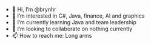- 👋 Hi, I’m @brynhr
- 👀 I’m interested in C#, Java, finance, AI and graphics
- 🌱 I’m currently learning Java and team leadership
- 💞️ I’m looking to collaborate on nothing currently
- 📫 How to reach me: Long arms

<!---
brynhr/brynhr is a ✨ special ✨ repository because its `README.md` (this file) appears on your GitHub profile.
You can click the Preview link to take a look at your changes.
--->

